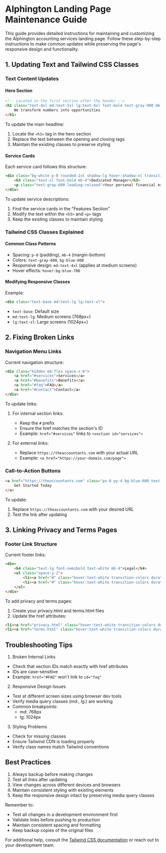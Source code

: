 # Alphington Landing Page Maintenance Guide

This guide provides detailed instructions for maintaining and customizing the Alphington accounting services landing page. Follow these step-by-step instructions to make common updates while preserving the page's responsive design and functionality.

## 1. Updating Text and Tailwind CSS Classes

### Text Content Updates

#### Hero Section
```html
<!-- Located in the first section after the header -->
<h1 class="text-4xl md:text-5xl lg:text-6xl font-bold text-gray-900 mb-6 leading-tight">
    We transform numbers into opportunities
</h1>
```
To update the main headline:
1. Locate the `<h1>` tag in the hero section
2. Replace the text between the opening and closing tags
3. Maintain the existing classes to preserve styling

#### Service Cards
Each service card follows this structure:
```html
<div class="bg-white p-8 rounded-2xl shadow-lg hover:shadow-xl transition-shadow duration-300">
    <h3 class="text-xl font-bold mb-4">Dedicated Manager</h3>
    <p class="text-gray-600 leading-relaxed">Your personal financial expert...</p>
</div>
```
To update service descriptions:
1. Find the service cards in the "Features Section"
2. Modify the text within the `<h3>` and `<p>` tags
3. Keep the existing classes to maintain styling

### Tailwind CSS Classes Explained

#### Common Class Patterns
- Spacing: `p-8` (padding), `mb-4` (margin-bottom)
- Colors: `text-gray-600`, `bg-blue-600`
- Responsive design: `md:text-4xl` (applies at medium screens)
- Hover effects: `hover:bg-blue-700`

#### Modifying Responsive Classes
Example:
```html
<div class="text-base md:text-lg lg:text-xl">
```
- `text-base`: Default size
- `md:text-lg`: Medium screens (768px+)
- `lg:text-xl`: Large screens (1024px+)

## 2. Fixing Broken Links

### Navigation Menu Links
Current navigation structure:
```html
<div class="hidden md:flex space-x-8">
    <a href="#services">Services</a>
    <a href="#benefits">Benefits</a>
    <a href="#faq">FAQ</a>
    <a href="#contact">Contact</a>
</div>
```

To update links:
1. For internal section links:
   - Keep the `#` prefix
   - Ensure the href matches the section's ID
   - Example: `href="#services"` links to `<section id="services">`

2. For external links:
   - Replace `https://theaccountants.com` with your actual URL
   - Example: `<a href="https://your-domain.com/page">`

### Call-to-Action Buttons
```html
<a href="https://theaccountants.com" class="px-8 py-4 bg-blue-600 text-white rounded-lg">
    Get Started Today
</a>
```
To update:
1. Replace `https://theaccountants.com` with your desired URL
2. Test the link after updating

## 3. Linking Privacy and Terms Pages

### Footer Link Structure
Current footer links:
```html
<div>
    <h4 class="text-lg font-semibold text-white mb-4">Legal</h4>
    <ul class="space-y-2">
        <li><a href="#" class="hover:text-white transition-colors duration-300">Privacy Policy</a></li>
        <li><a href="#" class="hover:text-white transition-colors duration-300">Terms of Service</a></li>
    </ul>
</div>
```

To add privacy and terms pages:
1. Create your privacy.html and terms.html files
2. Update the href attributes:
```html
<li><a href="privacy.html" class="hover:text-white transition-colors duration-300">Privacy Policy</a></li>
<li><a href="terms.html" class="hover:text-white transition-colors duration-300">Terms of Service</a></li>
```

## Troubleshooting Tips

1. Broken Internal Links
- Check that section IDs match exactly with href attributes
- IDs are case-sensitive
- Example: `href="#FAQ"` won't link to `id="faq"`

2. Responsive Design Issues
- Test at different screen sizes using browser dev tools
- Verify media query classes (md:, lg:) are working
- Common breakpoints:
  - md: 768px
  - lg: 1024px

3. Styling Problems
- Check for missing classes
- Ensure Tailwind CDN is loading properly
- Verify class names match Tailwind conventions

## Best Practices

1. Always backup before making changes
2. Test all links after updating
3. View changes across different devices and browsers
4. Maintain consistent styling with existing elements
5. Keep the responsive design intact by preserving media query classes

Remember to:
- Test all changes in a development environment first
- Validate links before pushing to production
- Maintain consistent spacing and formatting
- Keep backup copies of the original files

For additional help, consult the [Tailwind CSS documentation](https://tailwindcss.com/docs) or reach out to your development team.